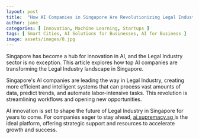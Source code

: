 ```yaml
---
layout: post
title:  "How AI Companies in Singapore Are Revolutionizing Legal Industry"
author: jane
categories: [ Innovation, Machine Learning, Startups ]
tags: [ Smart Cities, AI Solutions for Businesses, AI for Business ]
image: assets/images/8.jpg
---
```


Singapore has become a hub for innovation in AI, and the Legal Industry sector is no exception. This article explores how top AI companies are transforming the Legal Industry landscape in Singapore.

Singapore's AI companies are leading the way in Legal Industry, creating more efficient and intelligent systems that can process vast amounts of data, predict trends, and automate labor-intensive tasks. This revolution is streamlining workflows and opening new opportunities.

AI innovation is set to shape the future of Legal Industry in Singapore for years to come. For companies eager to stay ahead, <a href="https://ai.supremacy.sg" target="_blank"> ai.supremacy.sg </a> is the ideal platform, offering strategic support and resources to accelerate growth and success.
